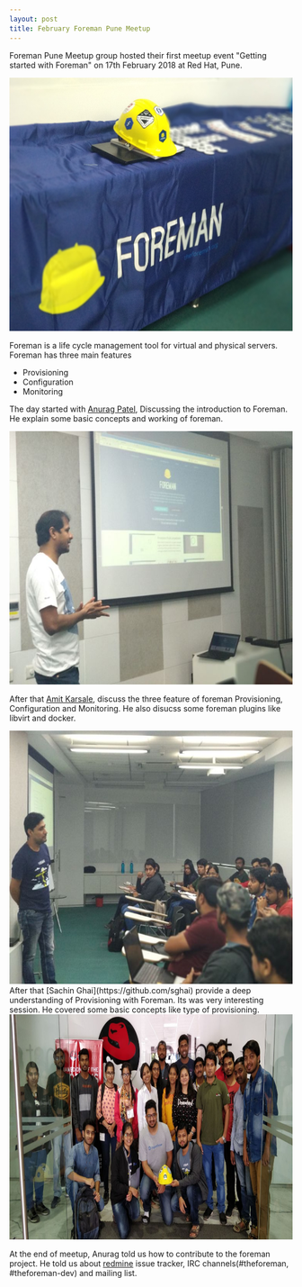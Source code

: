 ```yaml
---
layout: post
title: February Foreman Pune Meetup
---
```


Foreman Pune Meetup group hosted their first meetup event "Getting started with
 Foreman" on 17th February 2018 at Red Hat, Pune.

<!-- ![Foreman meetup](/images/foreman-4.jpeg) -->
<img src="/images/foreman-4.jpeg" width="700px" height="450px">

Foreman is a life cycle management tool for virtual and physical servers. Foreman has three main features
- Provisioning
- Configuration
- Monitoring


The day started with [Anurag Patel](https://github.com/gnurag), Discussing the introduction to Foreman. He explain some basic concepts and working of foreman. 
<!-- ![Foreman meetup](/images/foreman-2.jpeg) -->
<img src="/images/foreman-2.jpeg" width="700px" height="450px">


After that [Amit Karsale](https://github.com/amitkarsale), discuss the three feature of foreman Provisioning, Configuration and Monitoring. He also disucss some foreman plugins like libvirt and docker. 


<!-- ![Foreman meetup](/images/foreman-3.jpeg) -->
<img src="/images/foreman-3.jpeg" width="700px" height="450px">
After that [Sachin Ghai](https://github.com/sghai) provide a deep understanding of Provisioning with Foreman. Its was very interesting session. He covered some basic concepts like type of provisioning.


<!-- ![Foreman meetup](/images/foreman-1.jpeg) -->
<img src="/images/foreman-1.jpeg" width="670px" height="400px">

At the end of meetup, Anurag told us how to contribute to the foreman project. He told us about [redmine](https://www.redmine.org/) issue tracker, IRC channels(#theforeman, #theforeman-dev) and mailing list.

